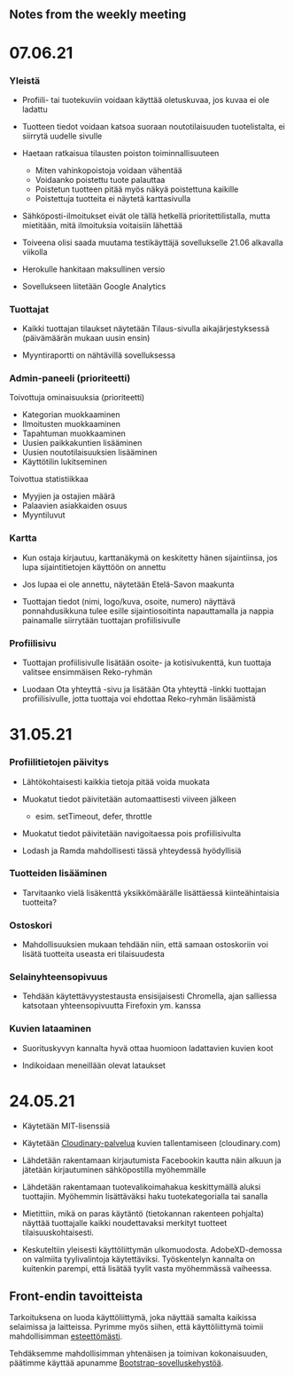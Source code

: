 ## Notes from the weekly meeting

# 07.06.21

### Yleistä

- Profiili- tai tuotekuviin voidaan käyttää oletuskuvaa, jos kuvaa ei ole ladattu

- Tuotteen tiedot voidaan katsoa suoraan noutotilaisuuden tuotelistalta, ei siirrytä uudelle sivulle

- Haetaan ratkaisua tilausten poiston toiminnallisuuteen
    - Miten vahinkopoistoja voidaan vähentää
    - Voidaanko poistettu tuote palauttaa
    - Poistetun tuotteen pitää myös näkyä poistettuna kaikille 
    - Poistettuja tuotteita ei näytetä karttasivulla

- Sähköposti-ilmoitukset eivät ole tällä hetkellä prioritettilistalla, mutta mietitään, mitä ilmoituksia voitaisiin lähettää 

- Toiveena olisi saada muutama testikäyttäjä sovellukselle 21.06 alkavalla viikolla

- Herokulle hankitaan maksullinen versio

- Sovellukseen liitetään Google Analytics

### Tuottajat

- Kaikki tuottajan tilaukset näytetään Tilaus-sivulla aikajärjestyksessä (päivämäärän mukaan uusin ensin)

- Myyntiraportti on nähtävillä sovelluksessa

### Admin-paneeli (prioriteetti)

Toivottuja ominaisuuksia (prioriteetti)
- Kategorian muokkaaminen
- Ilmoitusten muokkaaminen
- Tapahtuman muokkaaminen 
- Uusien paikkakuntien lisääminen
- Uusien noutotilaisuuksien lisääminen
- Käyttötilin lukitseminen

Toivottua statistiikkaa
- Myyjien ja ostajien määrä
- Palaavien asiakkaiden osuus
- Myyntiluvut

### Kartta

- Kun ostaja kirjautuu, karttanäkymä on keskitetty hänen sijaintiinsa, jos lupa sijaintitietojen käyttöön on annettu

- Jos lupaa ei ole annettu, näytetään Etelä-Savon maakunta

- Tuottajan tiedot (nimi, logo/kuva, osoite, numero) näyttävä ponnahdusikkuna tulee esille sijaintiosoitinta napauttamalla ja nappia painamalle siirrytään tuottajan profiilisivulle

### Profiilisivu

- Tuottajan profiilisivulle lisätään osoite- ja kotisivukenttä, kun tuottaja valitsee ensimmäisen Reko-ryhmän

- Luodaan Ota yhteyttä -sivu ja lisätään Ota yhteyttä -linkki tuottajan profiilisivulle, jotta tuottaja voi ehdottaa Reko-ryhmän lisäämistä


# 31.05.21

### Profiilitietojen päivitys

- Lähtökohtaisesti kaikkia tietoja pitää voida muokata

- Muokatut tiedot päivitetään automaattisesti viiveen jälkeen
    - esim. setTimeout, defer, throttle

- Muokatut tiedot päivitetään navigoitaessa pois profiilisivulta

- Lodash ja Ramda mahdollisesti tässä yhteydessä hyödyllisiä 

### Tuotteiden lisääminen

- Tarvitaanko vielä lisäkenttä yksikkömäärälle lisättäessä kiinteähintaisia tuotteita?

### Ostoskori

- Mahdollisuuksien mukaan tehdään niin, että samaan ostoskoriin voi lisätä tuotteita useasta eri tilaisuudesta

### Selainyhteensopivuus

- Tehdään käytettävyystestausta ensisijaisesti Chromella, ajan salliessa katsotaan yhteensopivuutta Firefoxin ym. kanssa

### Kuvien lataaminen

- Suorituskyvyn kannalta hyvä ottaa huomioon ladattavien kuvien koot

- Indikoidaan meneillään olevat lataukset



# 24.05.21

- Käytetään MIT-lisenssiä 

- Käytetään [Cloudinary-palvelua](https://cloudinary.com/) kuvien tallentamiseen (cloudinary.com)

- Lähdetään rakentamaan kirjautumista Facebookin kautta näin alkuun ja jätetään kirjautuminen sähköpostilla myöhemmälle

- Lähdetään rakentamaan tuotevalikoimahakua keskittymällä aluksi tuottajiin. Myöhemmin lisättäväksi haku tuotekategorialla tai sanalla

- Mietittiin, mikä on paras käytäntö (tietokannan rakenteen pohjalta) näyttää tuottajalle kaikki noudettavaksi merkityt tuotteet tilaisuuskohtaisesti. 

- Keskuteltiin yleisesti käyttöliittymän ulkomuodosta. AdobeXD-demossa on valmiita tyylivalintoja käytettäviksi. Työskentelyn kannalta on kuitenkin parempi, että lisätää tyylit vasta myöhemmässä vaiheessa. 


## Front-endin tavoitteista

Tarkoituksena on luoda käyttöliittymä, joka näyttää samalta kaikissa selaimissa ja laitteissa. Pyrimme myös siihen, että käyttöliittymä toimii mahdollisimman [esteettömästi](https://appro.mit.jyu.fi/essikurssi/testaus/t2/).

Tehdäksemme mahdollisimman yhtenäisen ja toimivan kokonaisuuden, päätimme käyttää apunamme [Bootstrap-sovelluskehystöä](https://getbootstrap.com/docs/5.0/getting-started/introduction/).

